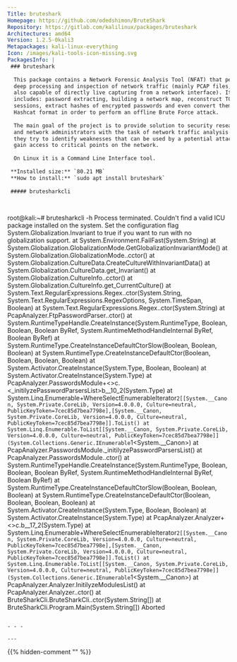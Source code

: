 ```yaml
---
Title: bruteshark
Homepage: https://github.com/odedshimon/BruteShark
Repository: https://gitlab.com/kalilinux/packages/bruteshark
Architectures: amd64
Version: 1.2.5-0kali3
Metapackages: kali-linux-everything 
Icon: /images/kali-tools-icon-missing.svg
PackagesInfo: |
 ### bruteshark
 
  This package contains a Network Forensic Analysis Tool (NFAT) that performs
  deep processing and inspection of network traffic (mainly PCAP files, but it
  also capable of directly live capturing from a network interface). It
  includes: password extracting, building a network map, reconstruct TCP
  sessions, extract hashes of encrypted passwords and even convert them to a
  Hashcat format in order to perform an offline Brute Force attack.
   
  The main goal of the project is to provide solution to security researchers
  and network administrators with the task of network traffic analysis while
  they try to identify weaknesses that can be used by a potential attacker to
  gain access to critical points on the network.
   
  On Linux it is a Command Line Interface tool.
 
 **Installed size:** `80.21 MB`  
 **How to install:** `sudo apt install bruteshark`  
 
 ##### brutesharkcli
 
 
 ```
 root@kali:~# brutesharkcli -h
 Process terminated. Couldn't find a valid ICU package installed on the system. Set the configuration flag System.Globalization.Invariant to true if you want to run with no globalization support.
    at System.Environment.FailFast(System.String)
    at System.Globalization.GlobalizationMode.GetGlobalizationInvariantMode()
    at System.Globalization.GlobalizationMode..cctor()
    at System.Globalization.CultureData.CreateCultureWithInvariantData()
    at System.Globalization.CultureData.get_Invariant()
    at System.Globalization.CultureInfo..cctor()
    at System.Globalization.CultureInfo.get_CurrentCulture()
    at System.Text.RegularExpressions.Regex..ctor(System.String, System.Text.RegularExpressions.RegexOptions, System.TimeSpan, Boolean)
    at System.Text.RegularExpressions.Regex..ctor(System.String)
    at PcapAnalyzer.FtpPasswordParser..ctor()
    at System.RuntimeTypeHandle.CreateInstance(System.RuntimeType, Boolean, Boolean, Boolean ByRef, System.RuntimeMethodHandleInternal ByRef, Boolean ByRef)
    at System.RuntimeType.CreateInstanceDefaultCtorSlow(Boolean, Boolean, Boolean)
    at System.RuntimeType.CreateInstanceDefaultCtor(Boolean, Boolean, Boolean, Boolean)
    at System.Activator.CreateInstance(System.Type, Boolean, Boolean)
    at System.Activator.CreateInstance(System.Type)
    at PcapAnalyzer.PasswordsModule+<>c.<_initilyzePasswordParsersList>b__10_2(System.Type)
    at System.Linq.Enumerable+WhereSelectEnumerableIterator`2[[System.__Canon, System.Private.CoreLib, Version=4.0.0.0, Culture=neutral, PublicKeyToken=7cec85d7bea7798e],[System.__Canon, System.Private.CoreLib, Version=4.0.0.0, Culture=neutral, PublicKeyToken=7cec85d7bea7798e]].ToList()
    at System.Linq.Enumerable.ToList[[System.__Canon, System.Private.CoreLib, Version=4.0.0.0, Culture=neutral, PublicKeyToken=7cec85d7bea7798e]](System.Collections.Generic.IEnumerable`1<System.__Canon>)
    at PcapAnalyzer.PasswordsModule._initilyzePasswordParsersList()
    at PcapAnalyzer.PasswordsModule..ctor()
    at System.RuntimeTypeHandle.CreateInstance(System.RuntimeType, Boolean, Boolean, Boolean ByRef, System.RuntimeMethodHandleInternal ByRef, Boolean ByRef)
    at System.RuntimeType.CreateInstanceDefaultCtorSlow(Boolean, Boolean, Boolean)
    at System.RuntimeType.CreateInstanceDefaultCtor(Boolean, Boolean, Boolean, Boolean)
    at System.Activator.CreateInstance(System.Type, Boolean, Boolean)
    at System.Activator.CreateInstance(System.Type)
    at PcapAnalyzer.Analyzer+<>c.<InitilyzeModulesList>b__17_2(System.Type)
    at System.Linq.Enumerable+WhereSelectEnumerableIterator`2[[System.__Canon, System.Private.CoreLib, Version=4.0.0.0, Culture=neutral, PublicKeyToken=7cec85d7bea7798e],[System.__Canon, System.Private.CoreLib, Version=4.0.0.0, Culture=neutral, PublicKeyToken=7cec85d7bea7798e]].ToList()
    at System.Linq.Enumerable.ToList[[System.__Canon, System.Private.CoreLib, Version=4.0.0.0, Culture=neutral, PublicKeyToken=7cec85d7bea7798e]](System.Collections.Generic.IEnumerable`1<System.__Canon>)
    at PcapAnalyzer.Analyzer.InitilyzeModulesList()
    at PcapAnalyzer.Analyzer..ctor()
    at BruteSharkCli.BruteSharkCli..ctor(System.String[])
    at BruteSharkCli.Program.Main(System.String[])
 Aborted
 ```
 
 - - -
 
---
```

{{% hidden-comment "<!--Do not edit anything above this line-->" %}}

